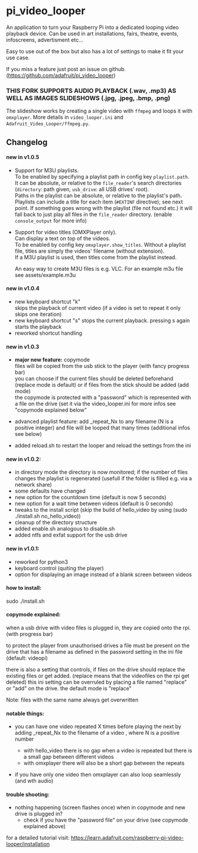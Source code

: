 # pi_video_looper
An application to turn your Raspberry Pi into a dedicated looping video playback device.
Can be used in art installations, fairs, theatre, events, infoscreens, advertisment etc...

Easy to use out of the box but also has a lot of settings to make it fit your use case.

If you miss a feature just post an issue on github. (https://github.com/adafruit/pi_video_looper)

### THIS FORK SUPPORTS AUDIO PLAYBACK (.wav, .mp3) AS WELL AS IMAGES SLIDESHOWS (.jpg, .jpeg, .bmp, .png)

The slideshow works by creating a single video with `ffmpeg` and loops it with `omxplayer`. More details in `video_looper.ini` and `Adafruit_Video_Looper/ffmpeg.py`.

## Changelog

#### new in v1.0.5

 - Support for M3U playlists.  
   To be enabled by specifying a playlist path in config key `playlist.path`. It can be absolute, or relative to the `file_reader`'s search directories (`directory`: path given, `usb_drive`: all USB drives' root).  
   Paths in the playlist can be absolute, or relative to the playlist's path.  
   Playlists can include a title for each item (`#EXTINF` directive); see next point.
   If something goes wrong with the playlist (file not found etc.) it will fall back to just play all files in the `file_reader` directory. (enable `console_output` for more info)
 - Support for video titles (OMXPlayer only).  
   Can display a text on top of the videos.  
   To be enabled by config key `omxplayer.show_titles`.
   Without a playlist file, titles are simply the videos' filename (without extension).  
   If a M3U playlist is used, then titles come from the playlist instead.
   
   An easy way to create M3U files is e.g. VLC. For an example m3u file see assets/example.m3u

#### new in v1.0.4
 - new keyboard shortcut "k"  
   skips the playback of current video (if a video is set to repeat it only skips one iteration)
 - new keyboard shortcut "s"
   stops the current playback. pressing s again starts the playback
 - reworked shortcut handling 
 

#### new in v1.0.3
 - **major new feature:** copymode  
 files will be copied from the usb stick to the player (with fancy progress bar)  
 you can choose if the current files should be deleted beforehand (replace mode is default) 
 or if files from the stick should be added (add mode)  
 the copymode is protected with a "password" which is represented with a file on the drive (set it via the video_looper.ini
 for more infos see "copymode explained below" 
 
 - advanced playlist feature: add _repeat_Nx to any filename (N is a positive integer) and file will be looped that many times
  (additional infos see below)
 - added reload.sh to restart the looper and reload the settings from the ini

#### new in v1.0.2:
 - in directory mode the directory is now monitored;
   if the number of files changes the playlist is regenerated (usefull if the folder is filled e.g. via a network share)
 - some defaults have changed
 - new option for the countdown time (default is now 5 seconds)
 - new option for a wait time between videos (default is 0 seconds) 
 - tweaks to the install script (skip the build of hello_video by using (sudo ./install.sh no_hello_video))
 - cleanup of the directory structure
 - added enable.sh analogous to disable.sh
 - added ntfs and exfat support for the usb drive
  
#### new in v1.0.1:
 - reworked for python3
 - keyboard control (quiting the player)
 - option for displaying an image instead of a blank screen between videos
    
#### how to install:
sudo ./install.sh


#### copymode explained:
when a usb drive with video files is plugged in, they are copied onto the rpi. (with progress bar)

to protect the player from unauthorised drives a file must be present on the drive that has a filename 
as defined in the password setting in the ini file (default: videopi)

there is also a setting that controls, if files on the drive should replace the existing files or get added. (replace means that the videofiles on the rpi get deleted)
this ini setting can be overruled by placing a file named "replace" or "add" on the drive.
the default mode is "replace"

Note: files with the same name always get overwritten

#### notable things:
* you can have one video repeated X times before playing the next by adding _repeat_Nx to the filename of a video ,
where N is a positive number
    * with hello_video there is no gap when a video is repeated but there is a small gap between different videos
    * with omxplayer there will also be a short gap between the repeats
    
* if you have only one video then omxplayer can also loop seamlessly (and wth audio)


#### trouble shooting:
* nothing happening (screen flashes once) when in copymode and new drive is plugged in?
    * check if you have the "password file" on your drive (see copymode explained above)

for a detailed tutorial visit: https://learn.adafruit.com/raspberry-pi-video-looper/installation
